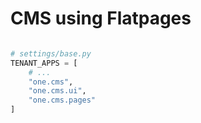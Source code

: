 # CMS using Flatpages

```python

# settings/base.py
TENANT_APPS = [
    # ...
    "one.cms",
    "one.cms.ui",
    "one.cms.pages"
]

```
